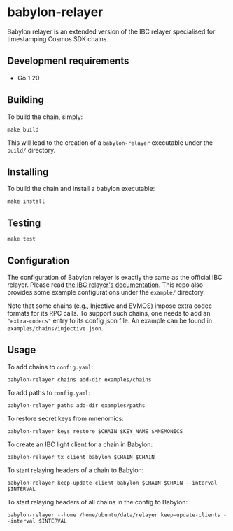 # babylon-relayer

Babylon relayer is an extended version of the IBC relayer specialised for timestamping Cosmos SDK chains.

## Development requirements

- Go 1.20

## Building

To build the chain, simply:
```console
make build
```

This will lead to the creation of a `babylon-relayer` executable under the `build/` directory.

## Installing

To build the chain and install a babylon executable:
```console
make install
```

## Testing

```console
make test
```

## Configuration

The configuration of Babylon relayer is exactly the same as the official IBC relayer.
Please read [the IBC relayer's documentation](https://github.com/cosmos/relayer/tree/main/docs).
This repo also provides some example configurations under the `example/` directory.

Note that some chains (e.g., Injective and EVMOS) impose extra codec formats for its RPC calls.
To support such chains, one needs to add an `"extra-codecs"` entry to its config json file.
An example can be found in `examples/chains/injective.json`.

## Usage

To add chains to `config.yaml`:
```console
babylon-relayer chains add-dir examples/chains
```

To add paths to `config.yaml`:
```console
babylon-relayer paths add-dir examples/paths
```

To restore secret keys from mnenomics:
```console
babylon-relayer keys restore $CHAIN $KEY_NAME $MNEMONICS
```

To create an IBC light client for a chain in Babylon:
```console
babylon-relayer tx client babylon $CHAIN $CHAIN
```

To start relaying headers of a chain to Babylon:
```console
babylon-relayer keep-update-client babylon $CHAIN $CHAIN --interval $INTERVAL
```

To start relaying headers of all chains in the config to Babylon:
```console
babylon-relayer --home /home/ubuntu/data/relayer keep-update-clients --interval $INTERVAL
```
